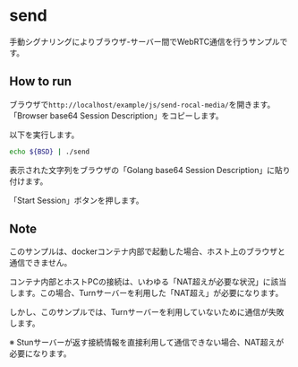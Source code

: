 # send

手動シグナリングによりブラウザ-サーバー間でWebRTC通信を行うサンプルです。


## How to run
ブラウザで``http://localhost/example/js/send-rocal-media/``を開きます。「Browser base64 Session Description」をコピーします。

以下を実行します。
```bash
echo ${BSD} | ./send
```

表示された文字列をブラウザの「Golang base64 Session Description」に貼り付けます。


「Start Session」ボタンを押します。


## Note

このサンプルは、dockerコンテナ内部で起動した場合、ホスト上のブラウザと通信できません。

コンテナ内部とホストPCの接続は、いわゆる「NAT超えが必要な状況」に該当します。この場合、Turnサーバーを利用した「NAT超え」が必要になります。

しかし、このサンプルでは、Turnサーバーを利用していないために通信が失敗します。

※ Stunサーバーが返す接続情報を直接利用して通信できない場合、NAT超えが必要になります。
